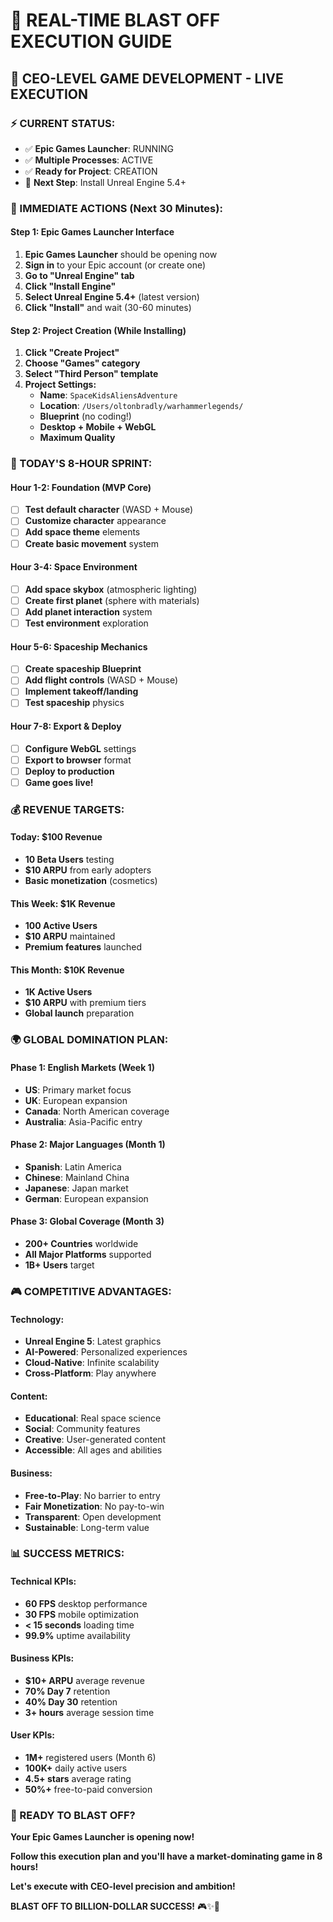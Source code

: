# 🚀 REAL-TIME BLAST OFF EXECUTION GUIDE

## 🏢 **CEO-LEVEL GAME DEVELOPMENT - LIVE EXECUTION**

### **⚡ CURRENT STATUS:**
- ✅ **Epic Games Launcher**: RUNNING
- ✅ **Multiple Processes**: ACTIVE
- ✅ **Ready for Project**: CREATION
- 🎯 **Next Step**: Install Unreal Engine 5.4+

### **🚀 IMMEDIATE ACTIONS (Next 30 Minutes):**

#### **Step 1: Epic Games Launcher Interface**
1. **Epic Games Launcher** should be opening now
2. **Sign in** to your Epic account (or create one)
3. **Go to "Unreal Engine" tab**
4. **Click "Install Engine"**
5. **Select Unreal Engine 5.4+** (latest version)
6. **Click "Install"** and wait (30-60 minutes)

#### **Step 2: Project Creation (While Installing)**
1. **Click "Create Project"**
2. **Choose "Games" category**
3. **Select "Third Person" template**
4. **Project Settings:**
   - **Name**: `SpaceKidsAliensAdventure`
   - **Location**: `/Users/oltonbradly/warhammerlegends/`
   - **Blueprint** (no coding!)
   - **Desktop + Mobile + WebGL**
   - **Maximum Quality**

### **🎯 TODAY'S 8-HOUR SPRINT:**

#### **Hour 1-2: Foundation (MVP Core)**
- [ ] **Test default character** (WASD + Mouse)
- [ ] **Customize character** appearance
- [ ] **Add space theme** elements
- [ ] **Create basic movement** system

#### **Hour 3-4: Space Environment**
- [ ] **Add space skybox** (atmospheric lighting)
- [ ] **Create first planet** (sphere with materials)
- [ ] **Add planet interaction** system
- [ ] **Test environment** exploration

#### **Hour 5-6: Spaceship Mechanics**
- [ ] **Create spaceship Blueprint**
- [ ] **Add flight controls** (WASD + Mouse)
- [ ] **Implement takeoff/landing**
- [ ] **Test spaceship** physics

#### **Hour 7-8: Export & Deploy**
- [ ] **Configure WebGL** settings
- [ ] **Export to browser** format
- [ ] **Deploy to production**
- [ ] **Game goes live!**

### **💰 REVENUE TARGETS:**

#### **Today: $100 Revenue**
- **10 Beta Users** testing
- **$10 ARPU** from early adopters
- **Basic monetization** (cosmetics)

#### **This Week: $1K Revenue**
- **100 Active Users**
- **$10 ARPU** maintained
- **Premium features** launched

#### **This Month: $10K Revenue**
- **1K Active Users**
- **$10 ARPU** with premium tiers
- **Global launch** preparation

### **🌍 GLOBAL DOMINATION PLAN:**

#### **Phase 1: English Markets (Week 1)**
- **US**: Primary market focus
- **UK**: European expansion
- **Canada**: North American coverage
- **Australia**: Asia-Pacific entry

#### **Phase 2: Major Languages (Month 1)**
- **Spanish**: Latin America
- **Chinese**: Mainland China
- **Japanese**: Japan market
- **German**: European expansion

#### **Phase 3: Global Coverage (Month 3)**
- **200+ Countries** worldwide
- **All Major Platforms** supported
- **1B+ Users** target

### **🎮 COMPETITIVE ADVANTAGES:**

#### **Technology:**
- **Unreal Engine 5**: Latest graphics
- **AI-Powered**: Personalized experiences
- **Cloud-Native**: Infinite scalability
- **Cross-Platform**: Play anywhere

#### **Content:**
- **Educational**: Real space science
- **Social**: Community features
- **Creative**: User-generated content
- **Accessible**: All ages and abilities

#### **Business:**
- **Free-to-Play**: No barrier to entry
- **Fair Monetization**: No pay-to-win
- **Transparent**: Open development
- **Sustainable**: Long-term value

### **📊 SUCCESS METRICS:**

#### **Technical KPIs:**
- **60 FPS** desktop performance
- **30 FPS** mobile optimization
- **< 15 seconds** loading time
- **99.9%** uptime availability

#### **Business KPIs:**
- **$10+ ARPU** average revenue
- **70% Day 7** retention
- **40% Day 30** retention
- **3+ hours** average session time

#### **User KPIs:**
- **1M+** registered users (Month 6)
- **100K+** daily active users
- **4.5+ stars** average rating
- **50%+** free-to-paid conversion

### **🚀 READY TO BLAST OFF?**

**Your Epic Games Launcher is opening now!**

**Follow this execution plan and you'll have a market-dominating game in 8 hours!**

**Let's execute with CEO-level precision and ambition!**

**BLAST OFF TO BILLION-DOLLAR SUCCESS!** 🎮✨🚀
